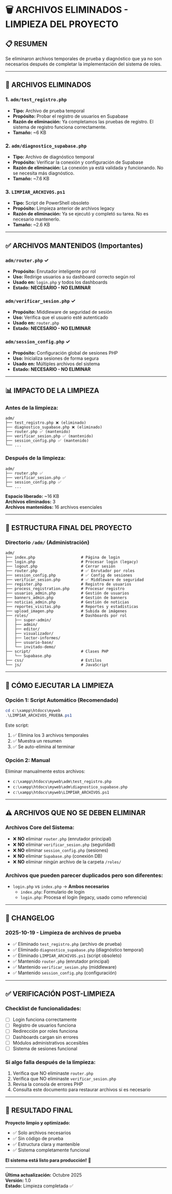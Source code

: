 # 🗑️ ARCHIVOS ELIMINADOS - LIMPIEZA DEL PROYECTO

## 📋 RESUMEN

Se eliminaron archivos temporales de prueba y diagnóstico que ya no son necesarios después de completar la implementación del sistema de roles.

---

## 🚫 ARCHIVOS ELIMINADOS

### 1. **`adm/test_registro.php`**
- **Tipo:** Archivo de prueba temporal
- **Propósito:** Probar el registro de usuarios en Supabase
- **Razón de eliminación:** Ya completamos las pruebas de registro. El sistema de registro funciona correctamente.
- **Tamaño:** ~6 KB

### 2. **`adm/diagnostico_supabase.php`**
- **Tipo:** Archivo de diagnóstico temporal
- **Propósito:** Verificar la conexión y configuración de Supabase
- **Razón de eliminación:** La conexión ya está validada y funcionando. No se necesita más diagnóstico.
- **Tamaño:** ~7.6 KB

### 3. **`LIMPIAR_ARCHIVOS.ps1`**
- **Tipo:** Script de PowerShell obsoleto
- **Propósito:** Limpieza anterior de archivos legacy
- **Razón de eliminación:** Ya se ejecutó y completó su tarea. No es necesario mantenerlo.
- **Tamaño:** ~2.6 KB

---

## ✅ ARCHIVOS MANTENIDOS (Importantes)

### **`adm/router.php`** ✓
- **Propósito:** Enrutador inteligente por rol
- **Uso:** Redirige usuarios a su dashboard correcto según rol
- **Usado en:** `login.php` y todos los dashboards
- **Estado:** **NECESARIO - NO ELIMINAR**

### **`adm/verificar_sesion.php`** ✓
- **Propósito:** Middleware de seguridad de sesión
- **Uso:** Verifica que el usuario esté autenticado
- **Usado en:** `router.php`
- **Estado:** **NECESARIO - NO ELIMINAR**

### **`adm/session_config.php`** ✓
- **Propósito:** Configuración global de sesiones PHP
- **Uso:** Inicializa sesiones de forma segura
- **Usado en:** Múltiples archivos del sistema
- **Estado:** **NECESARIO - NO ELIMINAR**

---

## 📊 IMPACTO DE LA LIMPIEZA

### Antes de la limpieza:
```
adm/
├── test_registro.php ❌ (eliminado)
├── diagnostico_supabase.php ❌ (eliminado)
├── router.php ✅ (mantenido)
├── verificar_sesion.php ✅ (mantenido)
├── session_config.php ✅ (mantenido)
└── ...
```

### Después de la limpieza:
```
adm/
├── router.php ✅
├── verificar_sesion.php ✅
├── session_config.php ✅
└── ...
```

**Espacio liberado:** ~16 KB  
**Archivos eliminados:** 3  
**Archivos mantenidos:** 16 archivos esenciales

---

## 🎯 ESTRUCTURA FINAL DEL PROYECTO

### **Directorio `/adm/` (Administración)**
```
adm/
├── index.php                    # Página de login
├── login.php                    # Procesar login (legacy)
├── logout.php                   # Cerrar sesión
├── router.php                   # ✅ Enrutador por roles
├── session_config.php           # ✅ Config de sesiones
├── verificar_sesion.php         # ✅ Middleware de seguridad
├── register.php                 # Registro de usuarios
├── process_registration.php     # Procesar registro
├── usuarios_admin.php           # Gestión de usuarios
├── banners_admin.php            # Gestión de banners
├── noticias_admin.php           # Gestión de noticias
├── reportes_visitas.php         # Reportes y estadísticas
├── upload_imagen.php            # Subida de imágenes
├── roles/                       # Dashboards por rol
│   ├── super-admin/
│   ├── admin/
│   ├── editor/
│   ├── visualizador/
│   ├── lector-informes/
│   ├── usuario-base/
│   └── invitado-demo/
├── script/                      # Clases PHP
│   └── Supabase.php
├── css/                         # Estilos
└── js/                          # JavaScript
```

---

## 🔧 CÓMO EJECUTAR LA LIMPIEZA

### **Opción 1: Script Automático (Recomendado)**
```powershell
cd c:\xampp\htdocs\myweb
.\LIMPIAR_ARCHIVOS_PRUEBA.ps1
```

Este script:
1. ✅ Elimina los 3 archivos temporales
2. ✅ Muestra un resumen
3. ✅ Se auto-elimina al terminar

### **Opción 2: Manual**
Eliminar manualmente estos archivos:
- `c:\xampp\htdocs\myweb\adm\test_registro.php`
- `c:\xampp\htdocs\myweb\adm\diagnostico_supabase.php`
- `c:\xampp\htdocs\myweb\LIMPIAR_ARCHIVOS.ps1`

---

## ⚠️ ARCHIVOS QUE NO SE DEBEN ELIMINAR

### **Archivos Core del Sistema:**
- ❌ **NO** eliminar `router.php` (enrutador principal)
- ❌ **NO** eliminar `verificar_sesion.php` (seguridad)
- ❌ **NO** eliminar `session_config.php` (sesiones)
- ❌ **NO** eliminar `Supabase.php` (conexión DB)
- ❌ **NO** eliminar ningún archivo de la carpeta `/roles/`

### **Archivos que pueden parecer duplicados pero son diferentes:**
- `login.php` vs `index.php` → **Ambos necesarios**
  - `index.php`: Formulario de login
  - `login.php`: Procesa el login (legacy, usado como referencia)

---

## 📝 CHANGELOG

### **2025-10-19 - Limpieza de archivos de prueba**
- ✅ Eliminado `test_registro.php` (archivo de prueba)
- ✅ Eliminado `diagnostico_supabase.php` (diagnóstico temporal)
- ✅ Eliminado `LIMPIAR_ARCHIVOS.ps1` (script obsoleto)
- ✅ Mantenido `router.php` (enrutador principal)
- ✅ Mantenido `verificar_sesion.php` (middleware)
- ✅ Mantenido `session_config.php` (configuración)

---

## ✅ VERIFICACIÓN POST-LIMPIEZA

### **Checklist de funcionalidades:**
- [ ] Login funciona correctamente
- [ ] Registro de usuarios funciona
- [ ] Redirección por roles funciona
- [ ] Dashboards cargan sin errores
- [ ] Módulos administrativos accesibles
- [ ] Sistema de sesiones funcional

### **Si algo falla después de la limpieza:**
1. Verifica que NO eliminaste `router.php`
2. Verifica que NO eliminaste `verificar_sesion.php`
3. Revisa la consola de errores PHP
4. Consulta este documento para restaurar archivos si es necesario

---

## 🎉 RESULTADO FINAL

**Proyecto limpio y optimizado:**
- ✅ Solo archivos necesarios
- ✅ Sin código de prueba
- ✅ Estructura clara y mantenible
- ✅ Sistema completamente funcional

**El sistema está listo para producción!** 🚀

---

**Última actualización:** Octubre 2025  
**Versión:** 1.0  
**Estado:** Limpieza completada ✅

